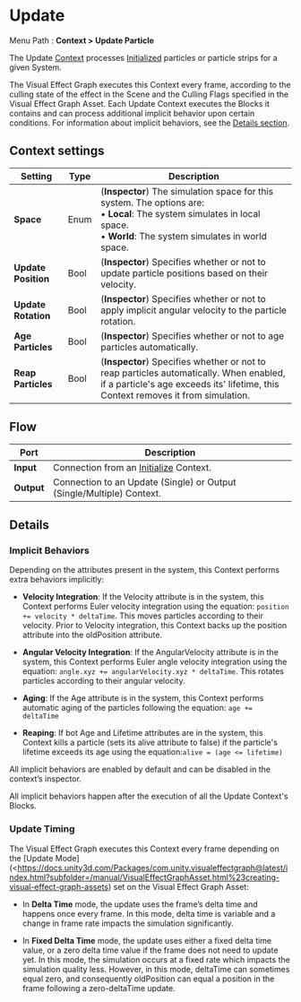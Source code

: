 # Update

Menu Path : **Context > Update Particle**

The Update [Context](https://docs.unity3d.com/Packages/com.unity.visualeffectgraph@latest/index.html?subfolder=/manual/Contexts.html) processes [Initialized](Context-Initialize.md) particles or particle strips for a given System.


The Visual Effect Graph executes this Context every frame, according to the culling state of the effect in the Scene and the Culling Flags specified in the Visual Effect Graph Asset. Each Update Context executes the Blocks it contains and can process additional implicit behavior upon certain conditions. For information about implicit behaviors, see the [Details section](#details).

## Context settings

| **Setting**         | **Type** | **Description**                                              |
| ------------------- | -------- | ------------------------------------------------------------ |
| **Space**           | Enum     | (**Inspector**) The simulation space for this system. The options are:<br/>&#8226; **Local**: The system simulates in local space.<br/>&#8226; **World**: The system simulates in world space. |
| **Update Position** | Bool     | (**Inspector**) Specifies whether or not to update particle positions based on their velocity. |
| **Update Rotation** | Bool     | (**Inspector**) Specifies whether or not to apply implicit angular velocity to the particle rotation. |
| **Age Particles**   | Bool     | (**Inspector**) Specifies whether or not to age particles automatically. |
| **Reap Particles**  | Bool     | (**Inspector**) Specifies whether or not to reap particles automatically. When enabled, if a particle's age exceeds its' lifetime, this Context removes it from simulation. |

## Flow

| **Port**   | **Description**                                              |
| ---------- | ------------------------------------------------------------ |
| **Input**  | Connection from an [Initialize](Context-Initialize.md) Context. |
| **Output** | Connection to an Update (Single) or Output (Single/Multiple) Context. |

## Details

### Implicit Behaviors

Depending on the attributes present in the system, this Context performs extra behaviors implicitly: 

- **Velocity Integration**: If the Velocity attribute is in the system, this Context performs Euler velocity integration using the equation: `position += velocity * deltaTime`. This moves particles according to their velocity. Prior to Velocity integration, this Context backs up the position attribute into the oldPosition attribute.

- **Angular Velocity Integration**: If the AngularVelocity attribute is in the system, this Context performs Euler angle velocity integration using the equation: `angle.xyz += angularVelocity.xyz * deltaTime`. This rotates particles according to their angular velocity.

- **Aging**: If the Age attribute is in the system, this Context performs automatic aging of the particles following the equation: `age += deltaTime`

- **Reaping**: If bot Age and Lifetime attributes are in the system, this Context kills a particle (sets its alive attribute to false) if the particle's lifetime exceeds its age using the equation:`alive = (age <= lifetime)`

All implicit behaviors are enabled by default and can be disabled in the context’s inspector.

All implicit behaviors happen after the execution of all the Update Context's Blocks.

### Update Timing

The Visual Effect Graph executes this Context every frame depending on the [Update Mode](<https://docs.unity3d.com/Packages/com.unity.visualeffectgraph@latest/index.html?subfolder=/manual/VisualEffectGraphAsset.html%23creating-visual-effect-graph-assets) set on the Visual Effect Graph Asset:

- In **Delta Time** mode, the update uses the frame’s delta time and happens once every frame. In this mode, delta time is variable and a change in frame rate impacts the simulation significantly.

- In **Fixed Delta Time** mode, the update uses either a fixed delta time value, or a zero delta time value if the frame does not need to update yet. In this mode, the simulation occurs at a fixed rate which impacts the simulation quality less. However, in this mode, deltaTime can sometimes equal zero, and consequently oldPosition can equal a position in the frame following a zero-deltaTime update.